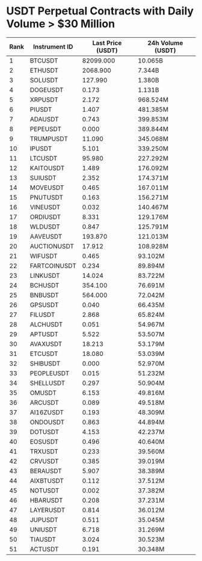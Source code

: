 # USDT Perpetual Contracts with Daily Volume > $30 Million

| Rank | Instrument ID | Last Price (USDT) | 24h Volume (USDT) |
|------|---------------|-------------------|-------------------|
| 1 | BTCUSDT | 82099.000 | 10.065B |
| 2 | ETHUSDT | 2068.900 | 7.344B |
| 3 | SOLUSDT | 127.990 | 1.380B |
| 4 | DOGEUSDT | 0.173 | 1.131B |
| 5 | XRPUSDT | 2.172 | 968.524M |
| 6 | PIUSDT | 1.407 | 481.385M |
| 7 | ADAUSDT | 0.743 | 399.853M |
| 8 | PEPEUSDT | 0.000 | 389.844M |
| 9 | TRUMPUSDT | 11.090 | 345.068M |
| 10 | IPUSDT | 5.101 | 339.250M |
| 11 | LTCUSDT | 95.980 | 227.292M |
| 12 | KAITOUSDT | 1.489 | 176.092M |
| 13 | SUIUSDT | 2.352 | 174.371M |
| 14 | MOVEUSDT | 0.465 | 167.011M |
| 15 | PNUTUSDT | 0.163 | 156.271M |
| 16 | VINEUSDT | 0.032 | 140.467M |
| 17 | ORDIUSDT | 8.331 | 129.176M |
| 18 | WLDUSDT | 0.847 | 125.791M |
| 19 | AAVEUSDT | 193.870 | 121.013M |
| 20 | AUCTIONUSDT | 17.912 | 108.928M |
| 21 | WIFUSDT | 0.465 | 93.102M |
| 22 | FARTCOINUSDT | 0.234 | 89.894M |
| 23 | LINKUSDT | 14.024 | 83.722M |
| 24 | BCHUSDT | 354.100 | 76.691M |
| 25 | BNBUSDT | 564.000 | 72.042M |
| 26 | GPSUSDT | 0.040 | 66.435M |
| 27 | FILUSDT | 2.868 | 65.824M |
| 28 | ALCHUSDT | 0.051 | 54.967M |
| 29 | APTUSDT | 5.522 | 53.507M |
| 30 | AVAXUSDT | 18.213 | 53.179M |
| 31 | ETCUSDT | 18.080 | 53.039M |
| 32 | SHIBUSDT | 0.000 | 52.970M |
| 33 | PEOPLEUSDT | 0.015 | 51.232M |
| 34 | SHELLUSDT | 0.297 | 50.904M |
| 35 | OMUSDT | 6.153 | 49.816M |
| 36 | ARCUSDT | 0.089 | 49.518M |
| 37 | AI16ZUSDT | 0.193 | 48.309M |
| 38 | ONDOUSDT | 0.863 | 44.894M |
| 39 | DOTUSDT | 4.153 | 42.237M |
| 40 | EOSUSDT | 0.496 | 40.640M |
| 41 | TRXUSDT | 0.233 | 39.560M |
| 42 | CRVUSDT | 0.385 | 39.019M |
| 43 | BERAUSDT | 5.907 | 38.389M |
| 44 | AIXBTUSDT | 0.112 | 37.512M |
| 45 | NOTUSDT | 0.002 | 37.382M |
| 46 | HBARUSDT | 0.208 | 37.231M |
| 47 | LAYERUSDT | 0.814 | 36.012M |
| 48 | JUPUSDT | 0.511 | 35.045M |
| 49 | UNIUSDT | 6.718 | 31.269M |
| 50 | TIAUSDT | 3.024 | 30.523M |
| 51 | ACTUSDT | 0.191 | 30.348M |
